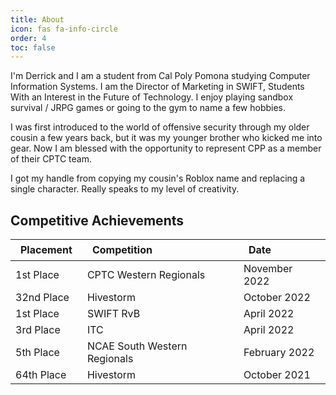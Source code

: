 ```yaml
---
title: About
icon: fas fa-info-circle
order: 4
toc: false
---
```


I'm Derrick and I am a student from Cal Poly Pomona studying Computer Information Systems. I am the Director of Marketing in SWIFT, Students With an Interest in the Future of Technology. I enjoy playing sandbox survival / JRPG games or going to the gym to name a few hobbies.

I was first  introduced to the world of offensive security through my older cousin a few years back, but it was my younger brother who kicked me into gear. Now I am blessed with the opportunity to represent CPP as a member of their CPTC team. 

I got my handle from copying my cousin's Roblox name and replacing a single character. Really speaks to my level of creativity.

## Competitive Achievements
<table style="margin-left:auto;margin-right:auto;width:100%">
    <thead>
        <tr>
            <th style="text-align: left;padding: 0.4rem 1rem">Placement</th>
            <th style="text-align: left;padding: 0.4rem 1rem">Competition</th>
            <th style="text-align: left;padding: 0.4rem 1rem">Date</th>
        </tr>
    </thead>
    <tbody>
        <tr>
            <td style="text-align: left">1st Place</td>
            <td style="text-align: left">CPTC Western Regionals</td>
            <td style="text-align: left">November 2022</td>
        </tr>
        <tr>
            <td style="text-align: left">32nd Place</td>
            <td style="text-align: left">Hivestorm</td>
            <td style="text-align: left">October 2022</td>
        </tr>
        <tr>
            <td style="text-align: left">1st Place</td>
            <td style="text-align: left">SWIFT RvB</td>
            <td style="text-align: left">April 2022</td>
        </tr>
        <tr>
            <td style="text-align: left">3rd Place</td>
            <td style="text-align: left">ITC</td>
            <td style="text-align: left">April 2022</td>
        </tr>
        <tr>
            <td style="text-align: left">5th Place</td>
            <td style="text-align: left">NCAE South Western Regionals</td>
            <td style="text-align: left">February 2022</td>
        </tr>
        <tr>
            <td style="text-align: left">64th Place</td>
            <td style="text-align: left">Hivestorm</td>
            <td style="text-align: left">October 2021</td>
        </tr>
    </tbody>
</table>
